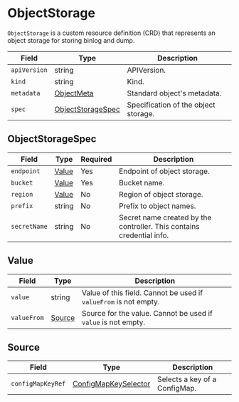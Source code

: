 ObjectStorage
=============

`ObjectStorage` is a custom resource definition (CRD) that represents
an object storage for storing binlog and dump.

| Field        | Type                                    | Description                          |
| ------------ | --------------------------------------- | ------------------------------------ |
| `apiVersion` | string                                  | APIVersion.                          |
| `kind`       | string                                  | Kind.                                |
| `metadata`   | [ObjectMeta]                            | Standard object's metadata.          |
| `spec`       | [ObjectStorageSpec](#ObjectStorageSpec) | Specification of the object storage. |

ObjectStorageSpec
-----------------

| Field        | Type            | Required | Description                                                           |
| ------------ | --------------- | -------- | --------------------------------------------------------------------- |
| `endpoint`   | [Value](#Value) | Yes      | Endpoint of object storage.                                           |
| `bucket`     | [Value](#Value) | Yes      | Bucket name.                                                          |
| `region`     | [Value](#Value) | No       | Region of object storage.                                             |
| `prefix`     | string          | No       | Prefix to object names.                                               |
| `secretName` | string          | No       | Secret name created by the controller. This contains credential info. |

Value
-----

| Field       | Type              | Description                                                      |
| ----------- | ----------------- | ---------------------------------------------------------------- |
| `value`     | string            | Value of this field. Cannot be used if `valueFrom` is not empty. |
| `valueFrom` | [Source](#Source) | Source for the value. Cannot be used if `value` is not empty.    |

Source
------

| Field             | Type                   | Description                   |
| ----------------- | ---------------------- | ----------------------------- |
| `configMapKeyRef` | [ConfigMapKeySelector] | Selects a key of a ConfigMap. |

[ObjectMeta]: https://kubernetes.io/docs/reference/generated/kubernetes-api/v1.17/#objectmeta-v1-meta
[ConfigMapKeySelector]: https://kubernetes.io/docs/reference/generated/kubernetes-api/v1.17/#configmapkeyselector-v1-core
